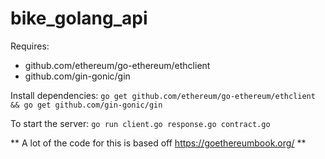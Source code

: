 # bike_golang_api

Requires: 
- github.com/ethereum/go-ethereum/ethclient
- github.com/gin-gonic/gin

Install dependencies: 
`go get github.com/ethereum/go-ethereum/ethclient && go get github.com/gin-gonic/gin`

To start the server:
`go run client.go response.go contract.go`


** A lot of the code for this is based off https://goethereumbook.org/ **
